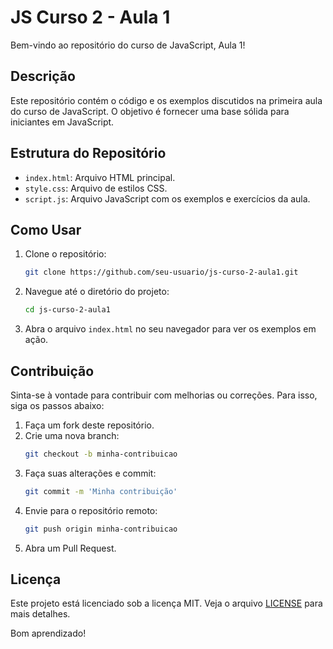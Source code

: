 # JS Curso 2 - Aula 1

Bem-vindo ao repositório do curso de JavaScript, Aula 1!

## Descrição

Este repositório contém o código e os exemplos discutidos na primeira aula do curso de JavaScript. O objetivo é fornecer uma base sólida para iniciantes em JavaScript.

## Estrutura do Repositório

- `index.html`: Arquivo HTML principal.
- `style.css`: Arquivo de estilos CSS.
- `script.js`: Arquivo JavaScript com os exemplos e exercícios da aula.

## Como Usar

1. Clone o repositório:
   ```bash
   git clone https://github.com/seu-usuario/js-curso-2-aula1.git
   ```
2. Navegue até o diretório do projeto:
   ```bash
   cd js-curso-2-aula1
   ```
3. Abra o arquivo `index.html` no seu navegador para ver os exemplos em ação.

## Contribuição

Sinta-se à vontade para contribuir com melhorias ou correções. Para isso, siga os passos abaixo:

1. Faça um fork deste repositório.
2. Crie uma nova branch:
   ```bash
   git checkout -b minha-contribuicao
   ```
3. Faça suas alterações e commit:
   ```bash
   git commit -m 'Minha contribuição'
   ```
4. Envie para o repositório remoto:
   ```bash
   git push origin minha-contribuicao
   ```
5. Abra um Pull Request.

## Licença

Este projeto está licenciado sob a licença MIT. Veja o arquivo [LICENSE](MIT) para mais detalhes.

Bom aprendizado!
